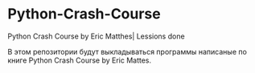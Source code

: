 # Python-Crash-Course
Python Crash Course by Eric Matthes| Lessions done

В этом репозитории будут выкладываться программы написаные по книге Python Crash Course by Eric Mattes.
